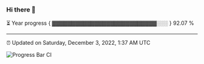 ### Hi there 👋

⏳ Year progress { ▓▓▓▓▓▓▓▓▓▓▓▓▓▓▓▓▓▓▓▓▓▓▓▓▓▓▓░░░ } 92.07 %

---

⏰ Updated on Saturday, December 3, 2022, 1:37 AM UTC

![Progress Bar CI](https://github.com/arthurbuhl/arthurbuhl/workflows/Progress%20Bar%20CI/badge.svg)
